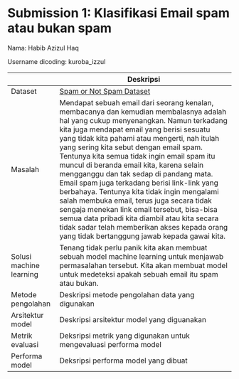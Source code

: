 # Submission 1: Klasifikasi Email spam atau bukan spam
Nama: Habib Azizul Haq

Username dicoding: kuroba_izzul

| | Deskripsi |
| ----------- | ----------- |
| Dataset | [Spam or Not Spam Dataset](https://www.kaggle.com/datasets/ozlerhakan/spam-or-not-spam-dataset) |
| Masalah | Mendapat sebuah email dari seorang kenalan, membacanya dan kemudian membalasnya adalah hal yang cukup menyenangkan. Namun terkadang kita juga mendapat email yang berisi sesuatu yang tidak kita pahami atau mengerti, nah itulah yang sering kita sebut dengan email spam. Tentunya kita semua tidak ingin email spam itu muncul di beranda email kita, karena selain mengganggu dan tak sedap di pandang mata. Email spam juga terkadang berisi link-link yang berbahaya. Tentunya kita tidak ingin mengalami salah membuka email, terus juga secara tidak sengaja menekan link email tersebut, bisa-bisa semua data pribadi kita diambil atau kita secara tidak sadar telah memberikan akses kepada orang yang tidak bertanggung jawab kepada gawai kita. |
| Solusi machine learning | Tenang tidak perlu panik kita akan membuat sebuah model machine learning untuk menjawab permasalahan tersebut. Kita akan membuat model untuk medeteksi apakah sebuah email itu spam atau bukan. |
| Metode pengolahan | Deskripsi metode pengolahan data yang digunakan |
| Arsitektur model | Deskripsi arsitektur model yang diguanakan |
| Metrik evaluasi | Deksripsi metrik yang digunakan untuk mengevaluasi performa model |
| Performa model | Deksripsi performa model yang dibuat |
